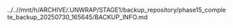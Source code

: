 ../..//mnt/h/ARCHIVE/.UNWRAP/STAGE1/backup_repository/phase15_complete_backup_20250730_165645/BACKUP_INFO.md